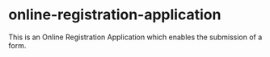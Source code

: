 # online-registration-application
This is an Online Registration Application which enables the submission of a form.
